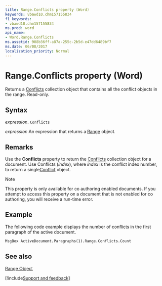 ```yaml
---
title: Range.Conflicts property (Word)
keywords: vbawd10.chm157155834
f1_keywords:
- vbawd10.chm157155834
ms.prod: word
api_name:
- Word.Range.Conflicts
ms.assetid: 908b36ff-a87a-255c-2b5d-e47dd6489bf7
ms.date: 06/08/2017
localization_priority: Normal
---
```



# Range.Conflicts property (Word)

Returns a [Conflicts](Word.Conflicts.md) collection object that contains all the conflict objects in the range. Read-only.


## Syntax

_expression_. `Conflicts`

 _expression_ An expression that returns a [Range](./Word.Range.md) object.


## Remarks

Use the  **Conflicts** property to return the [Conflicts](Word.Conflicts.md) collection object for a document. Use Conflicts (_index_), where _index_ is the conflict index number, to return a single[Conflict](Word.Conflict.md) object.


> [!NOTE] 
> This property is only available for co authoring enabled documents. If you attempt to access this property on a document that is not enabled for co authoring, you will receive a run-time error.


## Example

The following code example displays the number of conflicts in the first paragraph of the active document.


```vb
MsgBox ActiveDocument.Paragraphs(1).Range.Conflicts.Count
```


## See also


[Range Object](Word.Range.md)

[!include[Support and feedback](~/includes/feedback-boilerplate.md)]